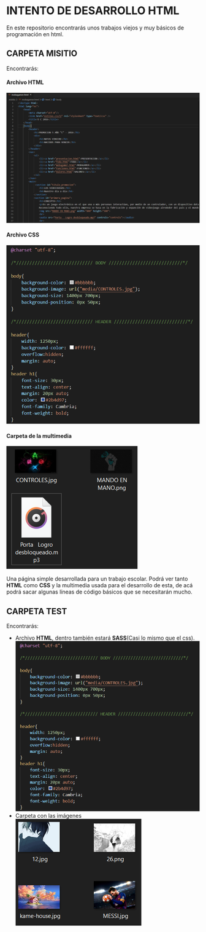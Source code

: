 # INTENTO DE DESARROLLO HTML
En este repositorio encontrarás unos trabajos viejos y muy básicos de programación en html.
## CARPETA MISITIO
Encontrarás:
#### Archivo **HTML**
![Imagen del referente](imagenes/htmlMisito.PNG)
#### Archivo **CSS**
![Imagen del referente](imagenes/cssMisitio.png)
#### Carpeta de la multimedia
![Imagen del referente](imagenes/multimedia.PNG)

Una página simple desarrollada para un trabajo escolar. Podrá ver tanto **HTML** como **CSS** y la multimedia usada para el desarrollo de esta, de acá podrá sacar algunas líneas de código básicos que se necesitarán mucho. 
## CARPETA TEST
Encontrarás:
* Archivo **HTML**, dentro también estará **SASS**(Casi lo mismo que el css).
![Imagen de referente](imagenes/cssMisitio.png)
* Carpeta con las imágenes
![Imagen de referente](imagenes/imagenes.png)